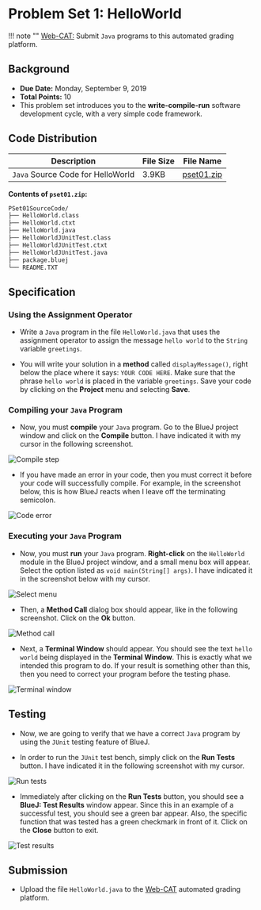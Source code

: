 # Problem Set 1: HelloWorld

!!! note ""
    [Web-CAT:](http://ec2-54-65-207-33.ap-northeast-1.compute.amazonaws.com:8080/Web-CAT/WebObjects/Web-CAT.woa) Submit `Java` programs to this automated grading platform.

## Background
+ **Due Date:** Monday, September 9, 2019
+ **Total Points:** 10
+ This problem set introduces you to the **write-compile-run** software development
cycle, with a very simple code framework.

## Code Distribution

Description | File Size | File Name
----------- | --------- | ---------
`Java` Source Code for HelloWorld | 3.9KB | [pset01.zip](/csa/zip/pset01.zip)

**Contents of `pset01.zip`:**
```bash
PSet01SourceCode/
├── HelloWorld.class
├── HelloWorld.ctxt
├── HelloWorld.java
├── HelloWorldJUnitTest.class
├── HelloWorldJUnitTest.ctxt
├── HelloWorldJUnitTest.java
├── package.bluej
└── README.TXT
```

## Specification

### Using the Assignment Operator
+ Write a `Java` program in the file `HelloWorld.java` that
uses the assignment operator to assign the message `hello world` to
the `String` variable `greetings`.

+ You will write your solution in a **method** called
`displayMessage()`, right below the place
where it says: `YOUR CODE HERE`. Make sure that
the phrase `hello world` is placed in the variable `greetings`.
Save your code by clicking on the **Project** menu and selecting
**Save**.

### Compiling your `Java` Program
+ Now, you must **compile** your `Java` program. Go to the
BlueJ project window and click on the **Compile** button. I have
indicated it with my cursor in the following screenshot.

![Compile step](/csa/img/pset01Step01.png)

+ If you have made an error in your code, then you must correct it
before your code will successfully compile. For example, in the screenshot
below, this is how BlueJ reacts when I leave off the terminating semicolon.

![Code error](/csa/img/pset01Step02.png)

### Executing your `Java` Program
+ Now, you must **run** your `Java` program. **Right-click**
on the `HelloWorld` module in the BlueJ project window, and a
small menu box will appear. Select the option listed as
`void main(String[] args)`. I have indicated it in the screenshot
below with my cursor.

![Select menu](/csa/img/pset01Step03.png)

+ Then, a **Method Call** dialog box should appear, like in the
following screenshot. Click on the **Ok** button.

![Method call](/csa/img/pset01Step04.png)

+ Next, a **Terminal Window** should appear. You should see the
text `hello world` being displayed in the **Terminal Window**.
This is exactly what we intended this program to do. If your result
is something other than this, then you need to correct your program
before the testing phase.

![Terminal window](/csa/img/pset01Step05.png)

## Testing
+ Now, we are going to verify that we have a correct `Java`
program by using the `JUnit` testing feature of BlueJ.

+ In order to run the `JUnit` test bench, simply click on the
**Run Tests** button. I have indicated it in the following
screenshot with my cursor.

![Run tests](/csa/img/pset01Step06.png)

+ Immediately after clicking on the **Run Tests** button, you should
see a **BlueJ: Test Results** window appear.
Since this in an example of a successful test, you should see a
green bar appear. Also, the specific function that was tested has a
green checkmark in front of it. Click on the **Close** button to exit.

![Test results](/csa/img/pset01Step07.png)

## Submission
+ Upload the file `HelloWorld.java` to the [Web-CAT](http://ec2-54-65-207-33.ap-northeast-1.compute.amazonaws.com:8080/Web-CAT/WebObjects/Web-CAT.woa) automated grading platform.


